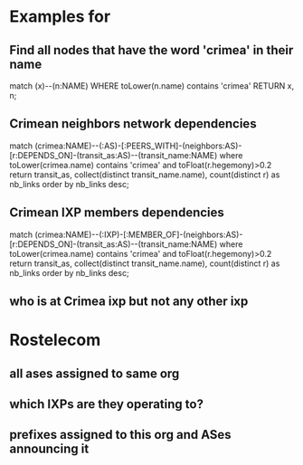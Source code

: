 # Examples  for

## Find all nodes that have the word 'crimea' in their name
match (x)--(n:NAME) WHERE toLower(n.name) contains 'crimea' RETURN  x, n;

## Crimean neighbors network dependencies
match (crimea:NAME)--(:AS)-[:PEERS_WITH]-(neighbors:AS)-[r:DEPENDS_ON]-(transit_as:AS)--(transit_name:NAME) where toLower(crimea.name) contains 'crimea' and toFloat(r.hegemony)>0.2 return transit_as, collect(distinct transit_name.name), count(distinct r) as nb_links order by nb_links desc;

## Crimean IXP members dependencies
match (crimea:NAME)--(:IXP)-[:MEMBER_OF]-(neighbors:AS)-[r:DEPENDS_ON]-(transit_as:AS)--(transit_name:NAME) where toLower(crimea.name) contains 'crimea' and toFloat(r.hegemony)>0.2 return transit_as, collect(distinct transit_name.name), count(distinct r) as nb_links order by nb_links desc;

## who is at Crimea ixp but not any other ixp


# Rostelecom

## all ases assigned to same org
## which IXPs are they operating to?

## prefixes assigned to this org and ASes announcing it
